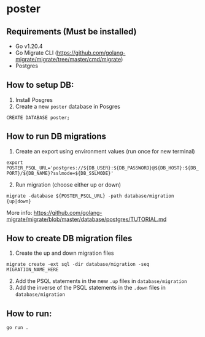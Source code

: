 # poster
## Requirements (Must be installed)
- Go v1.20.4
- Go Migrate CLI (https://github.com/golang-migrate/migrate/tree/master/cmd/migrate)
- Postgres

## How to setup DB:
1. Install Posgres
2. Create a new `poster` database in Posgres

`CREATE DATABASE poster;`

## How to run DB migrations
1. Create an export using environment values (run once for new terminal)

```export POSTER_PSQL_URL='postgres://${DB_USER}:${DB_PASSWORD}@${DB_HOST}:${DB_PORT}/${DB_NAME}?sslmode=${DB_SSLMODE}'```

2. Run migration (choose either up or down)

`migrate -database ${POSTER_PSQL_URL} -path database/migration {up|down}`

More info: https://github.com/golang-migrate/migrate/blob/master/database/postgres/TUTORIAL.md

## How to create DB migration files
1. Create the up and down migration files

`migrate create -ext sql -dir database/migration -seq MIGRATION_NAME_HERE`

2. Add the PSQL statements in the new `.up` files in `database/migration`
3. Add the inverse of the PSQL statements in the `.down` files in `database/migration`

## How to run:
```go run .```
